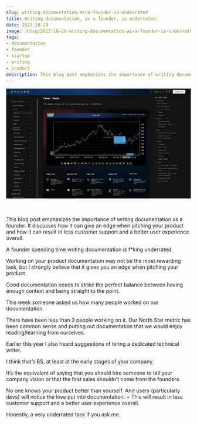 ```yaml
---
slug: writing-documentation-as-a-founder-is-underrated
title: Writing documentation, as a founder, is underrated.
date: 2023-10-29
image: /blog/2023-10-29-writing-documentation-as-a-founder-is-underrated.png
tags:
- documentation
- founder
- startup
- writing
- product
description: This blog post emphasizes the importance of writing documentation as a founder. It discusses how it can give an edge when pitching your product and how it can result in less customer support and a better user experience overall.
---
```




<p align="center">
    <img width="600" src="/blog/2023-10-29-writing-documentation-as-a-founder-is-underrated.png"/>
</p>

<br />

This blog post emphasizes the importance of writing documentation as a founder. It discusses how it can give an edge when pitching your product and how it can result in less customer support and a better user experience overall.

<!-- truncate -->

<div style={{borderTop: '1px solid #0088CC', margin: '1.5em 0'}} />

A founder spending time writing documentation is f*king underrated.

Working on your product documentation may not be the most rewarding task, but I strongly believe that it gives you an edge when pitching your product.

Good documentation needs to strike the perfect balance between having enough context and being straight to the point.

This week someone asked us how many people worked on our documentation.

There have been less than 3 people working on it. Our North Star metric has been common sense and putting out documentation that we would enjoy reading/learning from ourselves.

Earlier this year I also heard suggestions of hiring a dedicated technical writer.

I think that’s BS, at least at the early stages of your company.

It’s the equivalent of saying that you should hire someone to tell your company vision or that the first sales shouldn’t come from the founders.

No one knows your product better than yourself. And users (particularly devs) will notice the love put into documentation. + This will result in less customer support and a better user experience overall.

Honestly, a very underrated task if you ask me.
